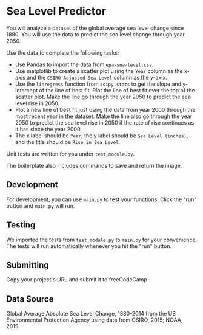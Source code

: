 # Sea Level Predictor

You will analyze a dataset of the global average sea level change since 1880. You will use the data to predict the sea level change through year 2050.

Use the data to complete the following tasks:

- Use Pandas to import the data from ``` epa-sea-level.csv ```.
- Use matplotlib to create a scatter plot using the ``` Year ``` column as the x-axis and the ``` CSIRO Adjusted Sea Level ``` column as the y-axix.
- Use the ``` linregress ``` function from ``` scipy.stats ``` to get the slope and y-intercept of the line of best fit. Plot the line of best fit over the top of the scatter plot. Make the line go through the year 2050 to predict the sea level rise in 2050.
- Plot a new line of best fit just using the data from year 2000 through the most recent year in the dataset. Make the line also go through the year 2050 to predict the sea level rise in 2050 if the rate of rise continues as it has since the year 2000.
- The x label should be ``` Year ```, the y label should be ``` Sea Level (inches) ```, and the title should be ``` Rise in Sea Level ```.

Unit tests are written for you under ``` test_module.py ```.

The boilerplate also includes commands to save and return the image.

## Development
For development, you can use ``` main.py ``` to test your functions. Click the "run" button and ``` main.py ``` will run.

## Testing
We imported the tests from ``` test_module.py ``` to ``` main.py ``` for your convenience. The tests will run automatically whenever you hit the "run" button.

## Submitting
Copy your project's URL and submit it to freeCodeCamp.

## Data Source
Global Average Absolute Sea Level Change, 1880-2014 from the US Environmental Protection Agency using data from CSIRO, 2015; NOAA, 2015.
